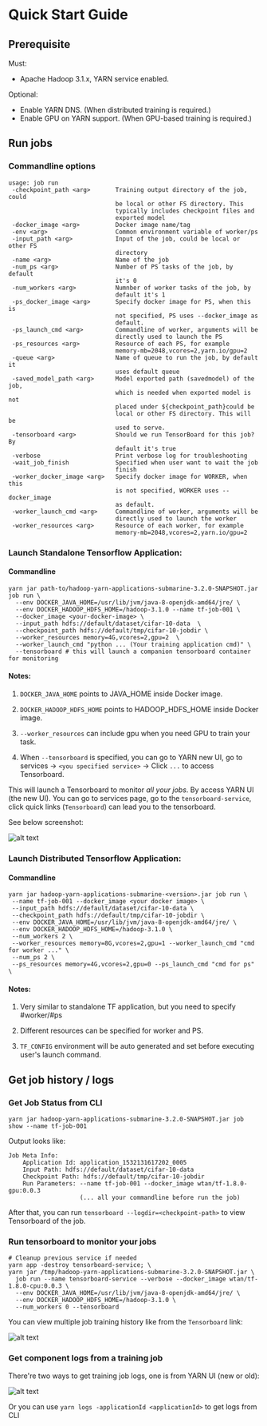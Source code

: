 <!---
  Licensed under the Apache License, Version 2.0 (the "License");
  you may not use this file except in compliance with the License.
  You may obtain a copy of the License at

   http://www.apache.org/licenses/LICENSE-2.0

  Unless required by applicable law or agreed to in writing, software
  distributed under the License is distributed on an "AS IS" BASIS,
  WITHOUT WARRANTIES OR CONDITIONS OF ANY KIND, either express or implied.
  See the License for the specific language governing permissions and
  limitations under the License. See accompanying LICENSE file.
-->

# Quick Start Guide

## Prerequisite

Must:

- Apache Hadoop 3.1.x, YARN service enabled.

Optional:

- Enable YARN DNS. (When distributed training is required.)
- Enable GPU on YARN support. (When GPU-based training is required.)

## Run jobs

### Commandline options

```$xslt
usage: job run
 -checkpoint_path <arg>       Training output directory of the job, could
                              be local or other FS directory. This
                              typically includes checkpoint files and
                              exported model
 -docker_image <arg>          Docker image name/tag
 -env <arg>                   Common environment variable of worker/ps
 -input_path <arg>            Input of the job, could be local or other FS
                              directory
 -name <arg>                  Name of the job
 -num_ps <arg>                Number of PS tasks of the job, by default
                              it's 0
 -num_workers <arg>           Numnber of worker tasks of the job, by
                              default it's 1
 -ps_docker_image <arg>       Specify docker image for PS, when this is
                              not specified, PS uses --docker_image as
                              default.
 -ps_launch_cmd <arg>         Commandline of worker, arguments will be
                              directly used to launch the PS
 -ps_resources <arg>          Resource of each PS, for example
                              memory-mb=2048,vcores=2,yarn.io/gpu=2
 -queue <arg>                 Name of queue to run the job, by default it
                              uses default queue
 -saved_model_path <arg>      Model exported path (savedmodel) of the job,
                              which is needed when exported model is not
                              placed under ${checkpoint_path}could be
                              local or other FS directory. This will be
                              used to serve.
 -tensorboard <arg>           Should we run TensorBoard for this job? By
                              default it's true
 -verbose                     Print verbose log for troubleshooting
 -wait_job_finish             Specified when user want to wait the job
                              finish
 -worker_docker_image <arg>   Specify docker image for WORKER, when this
                              is not specified, WORKER uses --docker_image
                              as default.
 -worker_launch_cmd <arg>     Commandline of worker, arguments will be
                              directly used to launch the worker
 -worker_resources <arg>      Resource of each worker, for example
                              memory-mb=2048,vcores=2,yarn.io/gpu=2
```

### Launch Standalone Tensorflow Application:

#### Commandline
```
yarn jar path-to/hadoop-yarn-applications-submarine-3.2.0-SNAPSHOT.jar job run \
  --env DOCKER_JAVA_HOME=/usr/lib/jvm/java-8-openjdk-amd64/jre/ \
  --env DOCKER_HADOOP_HDFS_HOME=/hadoop-3.1.0 --name tf-job-001 \
  --docker_image <your-docker-image> \
  --input_path hdfs://default/dataset/cifar-10-data  \
  --checkpoint_path hdfs://default/tmp/cifar-10-jobdir \
  --worker_resources memory=4G,vcores=2,gpu=2  \
  --worker_launch_cmd "python ... (Your training application cmd)" \
  --tensorboard # this will launch a companion tensorboard container for monitoring
```

#### Notes:

1) `DOCKER_JAVA_HOME` points to JAVA_HOME inside Docker image.

2) `DOCKER_HADOOP_HDFS_HOME` points to HADOOP_HDFS_HOME inside Docker image.

3) `--worker_resources` can include gpu when you need GPU to train your task.

4) When `--tensorboard` is specified, you can go to YARN new UI, go to services -> `<you specified service>` -> Click `...` to access Tensorboard.

This will launch a Tensorboard to monitor *all your jobs*. By access YARN UI (the new UI). You can go to services page, go to the `tensorboard-service`, click quick links (`Tensorboard`) can lead you to the tensorboard.

See below screenshot:

![alt text](./images/tensorboard-service.png "Tensorboard service")

### Launch Distributed Tensorflow Application:

#### Commandline

```
yarn jar hadoop-yarn-applications-submarine-<version>.jar job run \
 --name tf-job-001 --docker_image <your docker image> \
 --input_path hdfs://default/dataset/cifar-10-data \
 --checkpoint_path hdfs://default/tmp/cifar-10-jobdir \
 --env DOCKER_JAVA_HOME=/usr/lib/jvm/java-8-openjdk-amd64/jre/ \
 --env DOCKER_HADOOP_HDFS_HOME=/hadoop-3.1.0 \
 --num_workers 2 \
 --worker_resources memory=8G,vcores=2,gpu=1 --worker_launch_cmd "cmd for worker ..." \
 --num_ps 2 \
 --ps_resources memory=4G,vcores=2,gpu=0 --ps_launch_cmd "cmd for ps" \
```

#### Notes:

1) Very similar to standalone TF application, but you need to specify #worker/#ps

2) Different resources can be specified for worker and PS.

3) `TF_CONFIG` environment will be auto generated and set before executing user's launch command.

## Get job history / logs

### Get Job Status from CLI

```
yarn jar hadoop-yarn-applications-submarine-3.2.0-SNAPSHOT.jar job show --name tf-job-001
```

Output looks like:
```
Job Meta Info:
	Application Id: application_1532131617202_0005
	Input Path: hdfs://default/dataset/cifar-10-data
	Checkpoint Path: hdfs://default/tmp/cifar-10-jobdir
	Run Parameters: --name tf-job-001 --docker_image wtan/tf-1.8.0-gpu:0.0.3
	                (... all your commandline before run the job)
```

After that, you can run ```tensorboard --logdir=<checkpoint-path>``` to view Tensorboard of the job.

### Run tensorboard to monitor your jobs

```
# Cleanup previous service if needed
yarn app -destroy tensorboard-service; \
yarn jar /tmp/hadoop-yarn-applications-submarine-3.2.0-SNAPSHOT.jar \
  job run --name tensorboard-service --verbose --docker_image wtan/tf-1.8.0-cpu:0.0.3 \
  --env DOCKER_JAVA_HOME=/usr/lib/jvm/java-8-openjdk-amd64/jre/ \
  --env DOCKER_HADOOP_HDFS_HOME=/hadoop-3.1.0 \
  --num_workers 0 --tensorboard
```

You can view multiple job training history like from the `Tensorboard` link:

![alt text](./images/multiple-tensorboard-jobs.png "Tensorboard for multiple jobs")


### Get component logs from a training job

There're two ways to get training job logs, one is from YARN UI (new or old):

![alt text](./images/job-logs-ui.png "Job logs UI")

Or you can use `yarn logs -applicationId <applicationId>` to get logs from CLI

